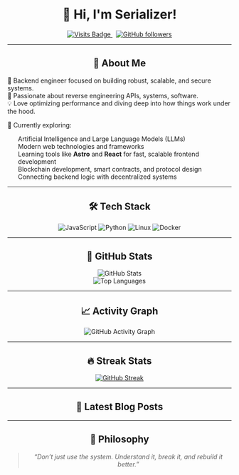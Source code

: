 <div align="center">
  <h1>👋 Hi, I'm Serializer!</h1>

  <a href="https://github.com/Web3-Serializer">
    <img src="https://komarev.com/ghpvc/?username=Web3-Serializer&style=flat-square" alt="Visits Badge" />
  </a>
  &nbsp;
  <a href="https://github.com/Web3-Serializer?tab=followers">
    <img src="https://img.shields.io/github/followers/Web3-Serializer?style=social" alt="GitHub followers" />
  </a>
</div>

---

<h2 align="center">🚀 About Me</h2>

<p>
  🔧 Backend engineer focused on building robust, scalable, and secure systems.<br/>
  🧠 Passionate about reverse engineering APIs, systems, software.<br/>
  💡 Love optimizing performance and diving deep into how things work under the hood.
</p>

<p>
  🧪 Currently exploring:
</p>
<ul style="list-style-type:none;">
  <li>Artificial Intelligence and Large Language Models (LLMs)</li>
  <li>Modern web technologies and frameworks</li>
  <li>Learning tools like <b>Astro</b> and <b>React</b> for fast, scalable frontend development</li>
  <li>Blockchain development, smart contracts, and protocol design</li>
  <li>Connecting backend logic with decentralized systems</li>
</ul>

---

<h2 align="center">🛠️ Tech Stack</h2>

<p align="center">
  <img src="https://img.shields.io/badge/-JavaScript-black?style=flat&logo=javascript" alt="JavaScript" />
  <img src="https://img.shields.io/badge/-Python-3776AB?style=flat&logo=python" alt="Python" />
  <img src="https://img.shields.io/badge/-Linux-FCC624?style=flat&logo=linux&logoColor=black" alt="Linux" />
  <img src="https://img.shields.io/badge/-Docker-2496ED?style=flat&logo=docker" alt="Docker" />
</p>

---

<h2 align="center">🧩 GitHub Stats</h2>

<p align="center">
  <img src="https://github-readme-stats.vercel.app/api?username=Web3-Serializer&show_icons=true&hide_title=true" alt="GitHub Stats" />
  <br />
  <img src="https://github-readme-stats.vercel.app/api/top-langs/?username=Web3-Serializer&layout=compact&hide_title=true" alt="Top Languages" />
</p>

---

<h2 align="center">📈 Activity Graph</h2>

<p align="center">
  <img src="https://github-readme-activity-graph.vercel.app/graph?username=Web3-Serializer&theme=github-compact" alt="GitHub Activity Graph" />
</p>

---

<h2 align="center">🔥 Streak Stats</h2>

<p align="center">
  <a href="https://git.io/streak-stats">
    <img src="https://streak-stats.demolab.com/?user=Web3-Serializer&theme=default" alt="GitHub Streak" />
  </a>
</p>

---

<h2 align="center">📝 Latest Blog Posts</h2>

<!-- BLOG-POST-LIST:START -->
<!-- BLOG-POST-LIST:END -->

---

<h2 align="center">🧠 Philosophy</h2>

<blockquote align="center" style="font-style: italic;">
  “Don’t just use the system. Understand it, break it, and rebuild it better.”
</blockquote>
